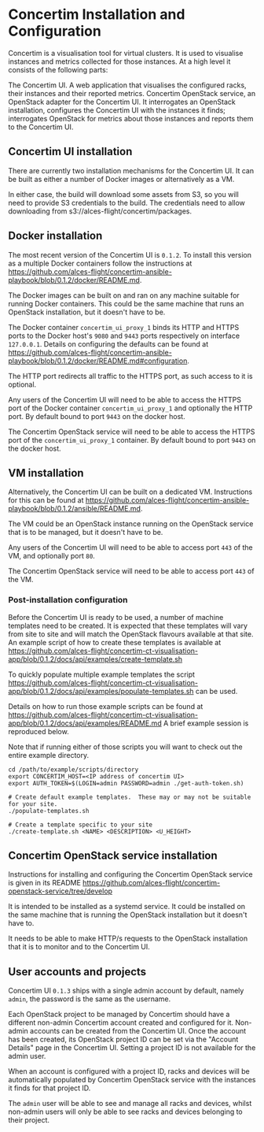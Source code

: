 # Concertim Installation and Configuration

Concertim is a visualisation tool for virtual clusters. It is used to visualise instances and metrics collected for those instances. At a high level it consists of the following parts:

The Concertim UI. A web application that visualises the configured racks, their instances and their reported metrics.
Concertim OpenStack service, an OpenStack adapter for the Concertim UI. It interrogates an OpenStack installation, configures the Concertim UI with the instances it finds; interrogates OpenStack for metrics about those instances and reports them to the Concertim UI.


## Concertim UI installation

There are currently two installation mechanisms for the Concertim UI. It can be built as either a number of Docker images or alternatively as a VM.

In either case, the build will download some assets from S3, so you will need to provide S3 credentials to the build. The credentials need to allow downloading from s3://alces-flight/concertim/packages.

## Docker installation

The most recent version of the Concertim UI is `0.1.2`. To install this version as a multiple Docker containers follow the instructions at https://github.com/alces-flight/concertim-ansible-playbook/blob/0.1.2/docker/README.md.

The Docker images can be built on and ran on any machine suitable for running Docker containers. This could be the same machine that runs an OpenStack installation, but it doesn't have to be.

The Docker container `concertim_ui_proxy_1` binds its HTTP and HTTPS ports to the Docker host's `9080` and `9443` ports respectively on interface `127.0.0.1`.  Details on configuring the defaults can be found at https://github.com/alces-flight/concertim-ansible-playbook/blob/0.1.2/docker/README.md#configuration.

The HTTP port redirects all traffic to the HTTPS port, as such access to it is optional.

Any users of the Concertim UI will need to be able to access the HTTPS port of the Docker container `concertim_ui_proxy_1` and optionally the HTTP port.  By default bound to port `9443` on the docker host.

The Concertim OpenStack service will need to be able to access the HTTPS port of the `concertim_ui_proxy_1` container. By default bound to port `9443` on the docker host.


## VM installation

Alternatively, the Concertim UI can be built on a dedicated VM. Instructions for this can be found at https://github.com/alces-flight/concertim-ansible-playbook/blob/0.1.2/ansible/README.md.

The VM could be an OpenStack instance running on the OpenStack service that is to be managed, but it doesn't have to be.

Any users of the Concertim UI will need to be able to access port `443` of the VM, and optionally port `80`.

The Concertim OpenStack service will need to be able to access port `443` of the VM.


### Post-installation configuration

Before the Concertim UI is ready to be used, a number of machine templates need to be created. It is expected that these templates will vary from site to site and will match the OpenStack flavours available at that site. An example script of how to create these templates is available at https://github.com/alces-flight/concertim-ct-visualisation-app/blob/0.1.2/docs/api/examples/create-template.sh

To quickly populate multiple example templates the script https://github.com/alces-flight/concertim-ct-visualisation-app/blob/0.1.2/docs/api/examples/populate-templates.sh can be used.

Details on how to run those example scripts can be found at https://github.com/alces-flight/concertim-ct-visualisation-app/blob/0.1.2/docs/api/examples/README.md A brief example session is reproduced below.

Note that if running either of those scripts you will want to check out the entire example directory.

```
cd /path/to/example/scripts/directory
export CONCERTIM_HOST=<IP address of concertim UI>
export AUTH_TOKEN=$(LOGIN=admin PASSWORD=admin ./get-auth-token.sh)

# Create default example templates.  These may or may not be suitable for your site.
./populate-templates.sh

# Create a template specific to your site
./create-template.sh <NAME> <DESCRIPTION> <U_HEIGHT>
```

## Concertim OpenStack service installation

Instructions for installing and configuring the Concertim OpenStack service is given in its README
https://github.com/alces-flight/concertim-openstack-service/tree/develop

It is intended to be installed as a systemd service. It could be installed on the same machine that is running the OpenStack installation but it doesn't have to.

It needs to be able to make HTTP/s requests to the OpenStack installation that it is to monitor and to the Concertim UI.

## User accounts and projects

Concertim UI `0.1.3` ships with a single admin account by default, namely `admin`, the password is the same as the username.

Each OpenStack project to be managed by Concertim should have a different non-admin Concertim account created and configured for it.  Non-admin accounts can be created from the Concertim UI.  Once the account has been created, its OpenStack project ID can be set via the "Account Details" page in the Concertim UI. Setting a project ID is not available for the admin user.

When an account is configured with a project ID, racks and devices will be automatically populated by Concertim OpenStack service with the instances it finds for that project ID.

The `admin` user will be able to see and manage all racks and devices, whilst non-admin users will only be able to see racks and devices belonging to their project.
